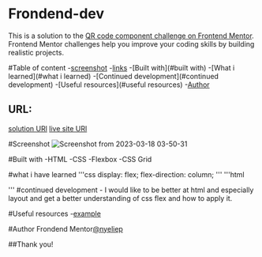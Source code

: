 # Frondend-dev

This is a solution to the [QR code component challenge on Frontend Mentor](https://www.frontendmentor.io/challenges/qr-code-component-iux_sIO_H). Frontend Mentor challenges help you improve your coding skills by building realistic projects.

#Table of content
-[screenshot](#screenshot)
-[links](#links)
-[Built with](#built with)
-[What i learned](#what i learned)
-[Continued development](#continued development)
-[Useful resources](#useful resources)
-[Author](#Author)

## URL:
[solution URl](https://github.com/nyeliep/Frondend-dev.git)
[live site URl](https://darling-platypus-b8de20.netlify.app)

#Screenshot
![Screenshot from 2023-03-18 03-50-31](https://user-images.githubusercontent.com/119076184/226075457-7e81dde2-920b-4368-af38-10de44602632.png)

#Built with
-HTML
-CSS
-Flexbox
-CSS Grid

#what i have learned
'''css
 display: flex;
  flex-direction: column;
  '''
  '''html
   <link rel="icon" type="image/x-icon" href="/images/favicon-32x32.png">
   '''
   #continued development
   - I would like to be better at html and especially layout and get a better understanding of css flex and how to apply it.
   
   #Useful resources
   -[example](https://www.w3schools.com)
   
   #Author
   Frondend Mentor[@nyeliep](https://https://www.frontendmentor.io/profile/nyeliep)
   
   ##Thank you!
   
   
   
   
   
 
